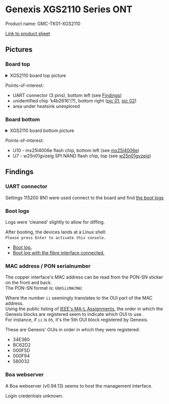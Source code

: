 # Genexis XGS2110 Series ONT

Product name: GMC-TK01-XGS2110

[Link to product sheet](./docs/xgs2110-product-sheet.pdf)


## Pictures

### Board top

<details>
  <summary>XGS2110 board top picture</summary>

  ![xgs2110 board top](./pics/top.jpg)
</details>

Points-of-interest:

- UART connector (3 pins), bottom left (see [Findings](#Findings))
- unidentified chip 'k4b2616'(?), bottom right ([pic 01](./pics/unknown-k4b2616-01.jpg), [pic 02](./pics/unknown-k4b2616-02.jpg))
- area under heatsink unexplored


### Board bottom

<details>
  <summary>XGS2110 board bottom picture</summary>

  ![xgs2110 board bottom](./pics/bottom.jpg)
</details>

Points-of-interest:

- U10 - mx25l4006e flash chip, bottom left (see [mx25l4006e](./flash/mx25l4006e/))
- U7 - w25n01gvzeig SPI NAND flash chip, top (see [w25n01gvzeig](./flash/w25n01gvzeig/))


## Findings

### UART connector

Settings 115200 8N1 were used connect to the board and find [the boot logs](#Boot_logs)


### Boot logs

Logs were 'cleaned' slightly to allow for diffing.

After booting, the devices lands at a Linux shell: \
`Please press Enter to activate this console.`


- [Boot log.](./logs/cleaned-boot.log)
- [Boot log with the fibre interface connected.](./logs/cleaned-boot-with-gpon.log)


### MAC address / PON serialnumber

The copper interface's MAC address can be read from the PON-SN sticker on the front and back. \
The PON-SN format is: `GNXSiiMACMAC`

Where the number `ii` seemingly translates to the OUI part of the MAC address. \
Using the public listing of [IEEE's MA-L Assignments](http://standards-oui.ieee.org/oui/oui.csv), the order in which the Genexis blocks are registered seem to indicate which OUI to use. \
For instance, if `ii` is `05`, it's the 5th OUI block registered by Genexis.

These are Genexis' OUIs in order in which they were registered:

- 34E380
- BC62D2
- 000F5D
- 000F94
- 580032


### Boa webserver

A Boa webserver (v0.94.13) seems to host the management interface.

Login credentials unknown.
